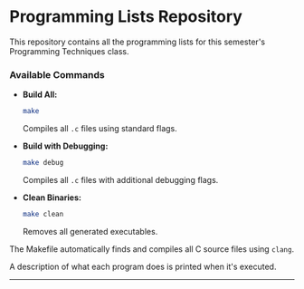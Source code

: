 # Programming Lists Repository

This repository contains all the programming lists for this semester's Programming Techniques class.

### Available Commands

- **Build All:**  
  ```bash
  make
  ```  
  Compiles all `.c` files using standard flags.

- **Build with Debugging:**  
  ```bash
  make debug
  ```  
  Compiles all `.c` files with additional debugging flags.

- **Clean Binaries:**  
  ```bash
  make clean
  ```  
  Removes all generated executables.

The Makefile automatically finds and compiles all C source files using `clang`. 

A description of what each program does is printed when it's executed.

---
